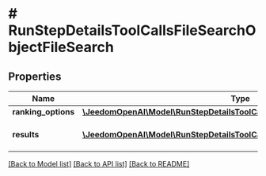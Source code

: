 # # RunStepDetailsToolCallsFileSearchObjectFileSearch

## Properties

Name | Type | Description | Notes
------------ | ------------- | ------------- | -------------
**ranking_options** | [**\JeedomOpenAI\Model\RunStepDetailsToolCallsFileSearchRankingOptionsObject**](RunStepDetailsToolCallsFileSearchRankingOptionsObject.md) |  | [optional]
**results** | [**\JeedomOpenAI\Model\RunStepDetailsToolCallsFileSearchResultObject[]**](RunStepDetailsToolCallsFileSearchResultObject.md) | The results of the file search. | [optional]

[[Back to Model list]](../../README.md#models) [[Back to API list]](../../README.md#endpoints) [[Back to README]](../../README.md)
